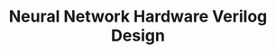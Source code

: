 ---
title: Neural Network Hardware Verilog Design
layout: home
nav_order: 2
parent: Academic Work
---